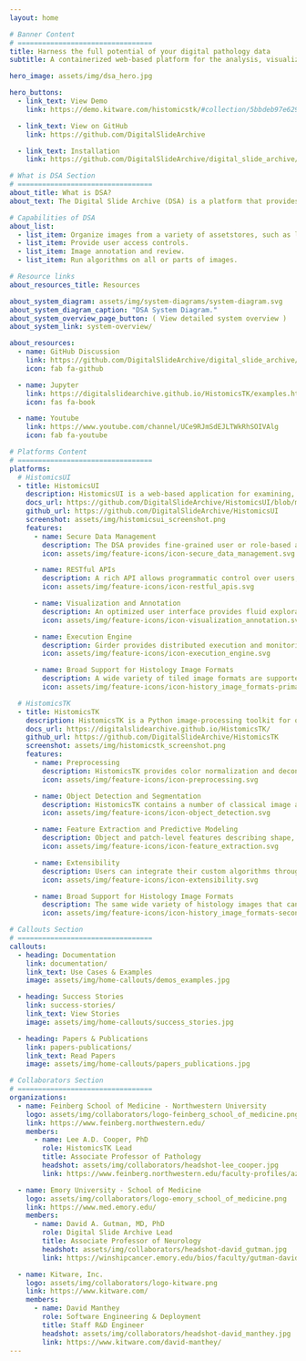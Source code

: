 ```yaml
---
layout: home

# Banner Content
# =================================
title: Harness the full potential of your digital pathology data
subtitle: A containerized web-based platform for the analysis, visualization, management and annotation of whole-slide digital pathology imaging data

hero_image: assets/img/dsa_hero.jpg

hero_buttons:
  - link_text: View Demo
    link: https://demo.kitware.com/histomicstk/#collection/5bbdeb97e629140048d017ba/folder/5bbdeba3e629140048d017bb

  - link_text: View on GitHub
    link: https://github.com/DigitalSlideArchive

  - link_text: Installation
    link: https://github.com/DigitalSlideArchive/digital_slide_archive/blob/master/devops/dsa/README.rst

# What is DSA Section
# =================================
about_title: What is DSA?
about_text: The Digital Slide Archive (DSA) is a platform that provides the ability to store, manage, visualize and annotate large imaging data sets. The DSA consists of an analysis toolkit (HistomicsTK), an interface to visualize slides and manage annotations (HistomicsUI), a database layer (using Mongo), and a web-server that provides a rich API and data management tools (using Girder). This system can

# Capabilities of DSA
about_list:
  - list_item: Organize images from a variety of assetstores, such as local files systems and S3.
  - list_item: Provide user access controls.
  - list_item: Image annotation and review.
  - list_item: Run algorithms on all or parts of images.

# Resource links
about_resources_title: Resources

about_system_diagram: assets/img/system-diagrams/system-diagram.svg
about_system_diagram_caption: "DSA System Diagram."
about_system_overview_page_button: ( View detailed system overview )
about_system_link: system-overview/

about_resources:
  - name: GitHub Discussion
    link: https://github.com/DigitalSlideArchive/digital_slide_archive/discussions
    icon: fab fa-github

  - name: Jupyter
    link: https://digitalslidearchive.github.io/HistomicsTK/examples.html
    icon: fas fa-book

  - name: Youtube
    link: https://www.youtube.com/channel/UCe9RJmSdEJLTWkRhSOIVAlg
    icon: fab fa-youtube

# Platforms Content
# =================================
platforms:
  # HistomicsUI
  - title: HistomicsUI
    description: HistomicsUI is a web-based application for examining, annotating, and processing histology images to extract both low and high level features (e.g. cellular structure, feature types).
    docs_url: https://github.com/DigitalSlideArchive/HistomicsUI/blob/master/README.rst
    github_url: https://github.com/DigitalSlideArchive/HistomicsUI
    screenshot: assets/img/histomicsui_screenshot.png
    features:
      - name: Secure Data Management
        description: The DSA provides fine-grained user or role-based access to datasets, images & metadata, and annotations. Amazon S3 hosting supported.
        icon: assets/img/feature-icons/icon-secure_data_management.svg

      - name: RESTful APIs
        description: A rich API allows programmatic control over users, data, annotations, and algorithms, enabling automation of DSA tasks and integration with other tools and platforms.
        icon: assets/img/feature-icons/icon-restful_apis.svg

      - name: Visualization and Annotation
        description: An optimized user interface provides fluid exploration of large whole-slide images and tools for efficient generation of image markups.
        icon: assets/img/feature-icons/icon-visualization_annotation.svg

      - name: Execution Engine
        description: Girder provides distributed execution and monitoring of algorithm and analytics jobs.
        icon: assets/img/feature-icons/icon-execution_engine.svg

      - name: Broad Support for Histology Image Formats
        description: A wide variety of tiled image formats are supported, including tiff, svs, and jp2. Images can be retiled automatically as needed for processing algorithms. Additional formats can be added with a pluggable Python interface.
        icon: assets/img/feature-icons/icon-history_image_formats-primary.svg

  # HistomicsTK
  - title: HistomicsTK
    description: HistomicsTK is a Python image-processing toolkit for quantitative analysis of whole-slide digital pathology images.
    docs_url: https://digitalslidearchive.github.io/HistomicsTK/
    github_url: https://github.com/DigitalSlideArchive/HistomicsTK
    screenshot: assets/img/histomicstk_screenshot.png
    features:
      - name: Preprocessing
        description: HistomicsTK provides color normalization and deconvolution operations to improve the robustness of analytic pipelines.
        icon: assets/img/feature-icons/icon-preprocessing.svg

      - name: Object Detection and Segmentation
        description: HistomicsTK contains a number of classical image analysis and machine-learning based algorithms for object detection and segmentation of subcellular structures and tissues.
        icon: assets/img/feature-icons/icon-object_detection.svg

      - name: Feature Extraction and Predictive Modeling
        description: Object and patch-level features describing shape, texture, and color can be used to build machine-learning models.
        icon: assets/img/feature-icons/icon-feature_extraction.svg

      - name: Extensibility
        description: Users can integrate their custom algorithms through a containerization process that auto-generates DSA user-interfaces.
        icon: assets/img/feature-icons/icon-extensibility.svg

      - name: Broad Support for Histology Image Formats
        description: The same wide variety of histology images that can be viewed can be used with any processing algorithms. Sub-images can be processed at custom tile sizes and magnifications as needed.
        icon: assets/img/feature-icons/icon-history_image_formats-secondary.svg

# Callouts Section
# =================================
callouts:
  - heading: Documentation
    link: documentation/
    link_text: Use Cases & Examples
    image: assets/img/home-callouts/demos_examples.jpg

  - heading: Success Stories
    link: success-stories/
    link_text: View Stories
    image: assets/img/home-callouts/success_stories.jpg

  - heading: Papers & Publications
    link: papers-publications/
    link_text: Read Papers
    image: assets/img/home-callouts/papers_publications.jpg

# Collaborators Section
# =================================
organizations:
  - name: Feinberg School of Medicine - Northwestern University
    logo: assets/img/collaborators/logo-feinberg_school_of_medicine.png
    link: https://www.feinberg.northwestern.edu/
    members:
      - name: Lee A.D. Cooper, PhD
        role: HistomicsTK Lead
        title: Associate Professor of Pathology
        headshot: assets/img/collaborators/headshot-lee_cooper.jpg
        link: https://www.feinberg.northwestern.edu/faculty-profiles/az/profile.html?xid=44206

  - name: Emory University - School of Medicine
    logo: assets/img/collaborators/logo-emory_school_of_medicine.png
    link: https://www.med.emory.edu/
    members:
      - name: David A. Gutman, MD, PhD
        role: Digital Slide Archive Lead
        title: Associate Professor of Neurology
        headshot: assets/img/collaborators/headshot-david_gutman.jpg
        link: https://winshipcancer.emory.edu/bios/faculty/gutman-david.html

  - name: Kitware, Inc.
    logo: assets/img/collaborators/logo-kitware.png
    link: https://www.kitware.com/
    members:
      - name: David Manthey
        role: Software Engineering & Deployment
        title: Staff R&D Engineer
        headshot: assets/img/collaborators/headshot-david_manthey.jpg
        link: https://www.kitware.com/david-manthey/
---
```

